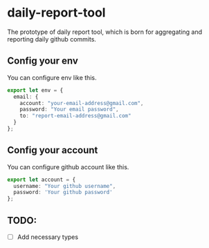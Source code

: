 # daily-report-tool

The prototype of daily report tool, which is born for aggregating and reporting daily github commits.

## Config your env

You can configure env like this.

```ts
export let env = {
  email: {
    account: "your-email-address@gmail.com",
    password: "Your email password",
    to: "report-email-address@gmail.com"
  }
};
```

## Config your account

You can configure github account like this.

```ts
export let account = {
  username: "Your github username",
  password: 'Your github password'
};
```
## TODO:
- [ ] Add necessary types